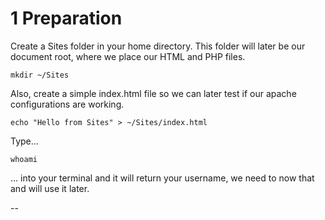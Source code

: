 # 1 Preparation

Create a Sites folder in your home directory. This folder will later be our document root, where we place our HTML and PHP files.

```
mkdir ~/Sites
```

Also, create a simple index.html file so we can later test if our apache configurations are working.

```
echo "Hello from Sites" > ~/Sites/index.html
```

Type...

```
whoami
```

... into your terminal and it will return your username, we need to now that and will use it later.

--


